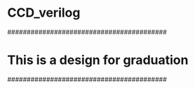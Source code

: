 # CCD_verilog
#########################################

#   This is a design for graduation     #

#########################################
